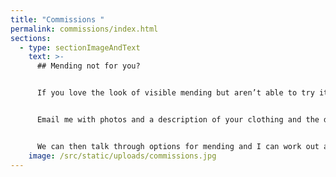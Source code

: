 ```yaml
---
title: "Commissions "
permalink: commissions/index.html
sections:
  - type: sectionImageAndText
    text: >-
      ## Mending not for you?


      If you love the look of visible mending but aren’t able to try it for yourself, I also offer a visible mending service.


      Email me with photos and a description of your clothing and the damage that needs mending.


      We can then talk through options for mending and I can work out a quote and time frame for you.
    image: /src/static/uploads/commissions.jpg
---
```

